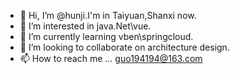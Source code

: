 - 👋 Hi, I’m @hunji.I'm in Taiyuan,Shanxi now.
- 👀 I’m interested in java\.Net\vue.
- 🌱 I’m currently learning vben\springcloud.
- 💞️ I’m looking to collaborate on architecture design.
- 📫 How to reach me ... guo194194@163.com

<!---
hunji/hunji is a ✨ special ✨ repository because its `README.md` (this file) appears on your GitHub profile.
You can click the Preview link to take a look at your changes.
--->
